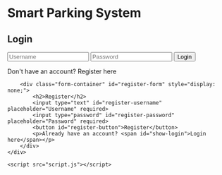 <!DOCTYPE html>
<html lang="en">
<head>
    <meta charset="UTF-8">
    <meta name="viewport" content="width=device-width, initial-scale=1.0">
    <title>Smart Parking System</title>
    <link rel="stylesheet" href="styles.css">
</head>
<body>
    <div class="container">
        <h1>Smart Parking System</h1>
        <div class="form-container" id="login-form">
            <h2>Login</h2>
            <input type="text" id="login-username" placeholder="Username" required>
            <input type="password" id="login-password" placeholder="Password" required>
            <button id="login-button">Login</button>
            <p>Don't have an account? <span id="show-register">Register here</span></p>
        </div>

        <div class="form-container" id="register-form" style="display: none;">
            <h2>Register</h2>
            <input type="text" id="register-username" placeholder="Username" required>
            <input type="password" id="register-password" placeholder="Password" required>
            <button id="register-button">Register</button>
            <p>Already have an account? <span id="show-login">Login here</span></p>
        </div>
    </div>
    
    <script src="script.js"></script>
</body>
</html>
